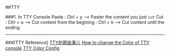 ##TTY 


###1. In TTY Console
    Paste : Ctrl + y --> Paster the content you just `cut`
    Cut   : Ctrl + u --> Cut content from the begining
          : Ctrl + k --> Cut content until the ending
          

 
***
###[TTY Reference]
[TTY的那些事儿](http://ytliu.info/blog/2013/09/28/ttyde-na-xie-shi-er/)
[How to change the Color of TTY console](http://askubuntu.com/questions/57086/how-can-i-get-colors-in-tty-working-correctly)
[TTY Color Config](https://bbs.archlinux.org/viewtopic.php?id=101713)
